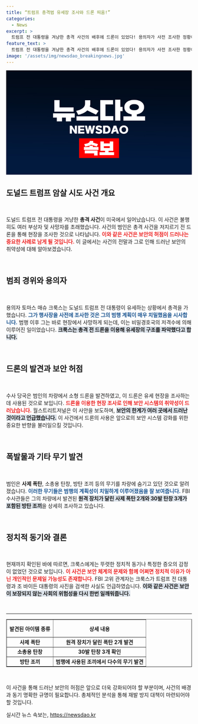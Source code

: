 ```yaml
---
title: “트럼프 총격범 유세장 조사와 드론 띄움!”
categories:
  - News
excerpt: >
  트럼프 전 대통령을 겨냥한 총격 사건의 배후에 드론이 있었다! 용의자가 사전 조사한 정황이 드러나며 보안의 허점이 도마에 올랐다. 사제 폭탄과 방탄조끼까지 발견된 충격적인 진실, 자세한 내용은 기사에서 확인하세요!
feature_text: >
  트럼프 전 대통령을 겨냥한 총격 사건의 배후에 드론이 있었다! 용의자가 사전 조사한 정황이 드러나며 보안의 허점이 도마에 올랐다. 사제 폭탄과 방탄조끼까지 발견된 충격적인 진실, 자세한 내용은 기사에서 확인하세요!
image: '/assets/img/newsdao_breakingnews.jpg'
---
```


<p><img src="/assets/img/newsdao_breakingnews.jpg" alt="ontimetimes 속보" /></p>

<h2 data-ke-size="size26">도널드 트럼프 암살 시도 사건 개요</h2>

<p data-ke-size="size16">&nbsp;</p>

<p>도널드 트럼프 전 대통령을 겨냥한 <b>총격 사건</b>이 미국에서 일어났습니다. 이 사건은 불행히도 여러 부상자 및 사망자를 초래했습니다. 사건의 범인은 총격 사건을 저지르기 전 드론을 통해 현장을 조사한 것으로 나타납니다. <b><span style="color: #ee2323;">이와 같은 사건은 보안의 허점이 드러나는 중요한 사례로 남게 될 것입니다.</span></b> 이 글에서는 사건의 전말과 그로 인해 드러난 보안의 취약성에 대해 알아보겠습니다.</p>

<p data-ke-size="size16">&nbsp;</p>

<h2 data-ke-size="size26">범죄 경위와 용의자</h2>

<p data-ke-size="size16">&nbsp;</p>

<p>용의자 토마스 매슈 크룩스는 도널드 트럼프 전 대통령이 유세하는 상황에서 총격을 가했습니다. <b><span style="color: #1a5490;">그가 행사장을 사전에 조사한 것은 그의 범행 계획이 매우 치밀했음을 시사합니다.</span></b> 범행 이후 그는 바로 현장에서 사망하게 되는데, 이는 비밀경호국의 저격수에 의해 이루어진 일이었습니다. <b><span style="background-color: #21538527;">크룩스는 총격 전 드론을 이용해 유세장의 구조를 파악했다고 합니다.</span></b></p>

<p data-ke-size="size16">&nbsp;</p>

<h2 data-ke-size="size26">드론의 발견과 보안 허점</h2>

<p data-ke-size="size16">&nbsp;</p>

<p>수사 당국은 범인의 차량에서 소형 드론을 발견하였고, 이 드론은 유세 현장을 조사하는 데 사용된 것으로 보입니다. <b><span style="color: #ee2323;">드론을 이용한 현장 조사로 인해 보안 시스템의 취약성이 드러났습니다.</span></b> 월스트리트저널은 이 사안을 보도하며, <b><span style="background-color: #21538527;">보안의 한계가 여러 곳에서 드러난 것이라고 언급했습니다.</span></b> 이 사건에서 드론의 사용은 앞으로의 보안 시스템 강화를 위한 중요한 반향을 불러일으킬 것입니다.</p>

<p data-ke-size="size16">&nbsp;</p>

<h2 data-ke-size="size26">폭발물과 기타 무기 발견</h2>

<p data-ke-size="size16">&nbsp;</p>

<p>범인은 <b>사제 폭탄</b>, 소총용 탄창, 방탄 조끼 등의 무기를 차량에 숨기고 있던 것으로 알려졌습니다. <b><span style="color: #1a5490;">이러한 무기들은 범행의 계획성이 치밀하게 이루어졌음을 잘 보여줍니다.</span></b> FBI 수사관들은 그의 차량에서 발견된 <b><span style="background-color: #21538527;">원격 장치가 달린 사제 폭탄 2개와 30발 탄창 3개가 포함된 방탄 조끼</span></b>을 상세히 조사하고 있습니다.</p>

<p data-ke-size="size16">&nbsp;</p>

<h2 data-ke-size="size26">정치적 동기와 결론</h2>

<p data-ke-size="size16">&nbsp;</p>

<p>현재까지 확인된 바에 따르면, 크룩스에게는 뚜렷한 정치적 동기나 특정한 증오의 감정이 없었던 것으로 보입니다. <b><span style="color: #ee2323;">이 사건은 보안 체계의 문제와 함께 어쩌면 정치적 이유가 아닌 개인적인 문제일 가능성도 존재합니다.</span></b> FBI 고위 관계자는 크룩스가 트럼프 전 대통령과 조 바이든 대통령의 사진을 검색한 사실도 언급하였습니다. <b><span style="background-color: #21538527;">이와 같은 사건은 보안이 보장되지 않는 사회의 위험성을 다시 한번 일깨워줍니다.</span></b></p>

<p data-ke-size="size16">&nbsp;</p> 

<hr />

<table style="width: 100%; border-collapse: collapse;" border="1">
    <tr>
        <th style="text-align: center; height: 40px;">발견된 아이템 종류</th>
        <th style="text-align: center; height: 40px;">상세 내용</th>
    </tr>
    <tr>
        <td style="text-align: center; height: 17px;"><b>사제 폭탄</b></td>
        <td style="text-align: center; height: 17px;"><b>원격 장치가 달린 폭탄 2개 발견</b></td>
    </tr>
    <tr>
        <td style="text-align: center; height: 17px;"><b>소총용 탄창</b></td>
        <td style="text-align: center; height: 17px;"><b>30발 탄창 3개 확인</b></td>
    </tr>
    <tr>
        <td style="text-align: center; height: 17px;"><b>방탄 조끼</b></td>
        <td style="text-align: center; height: 17px;"><b>범행에 사용된 조끼에서 다수의 무기 발견</b></td>
    </tr>
</table>

<p data-ke-size="size16">&nbsp;</p>

<p>이 사건을 통해 드러난 보안의 허점은 앞으로 더욱 강화되어야 할 부분이며, 사건의 배경과 동기 명확한 규명이 필요합니다. 총체적인 분석을 통해 재발 방지 대책이 마련되어야 할 것입니다.</p>
실시간 뉴스 속보는, <a href="https://newsdao.kr" rel="dofollow">https://newsdao.kr</a>



